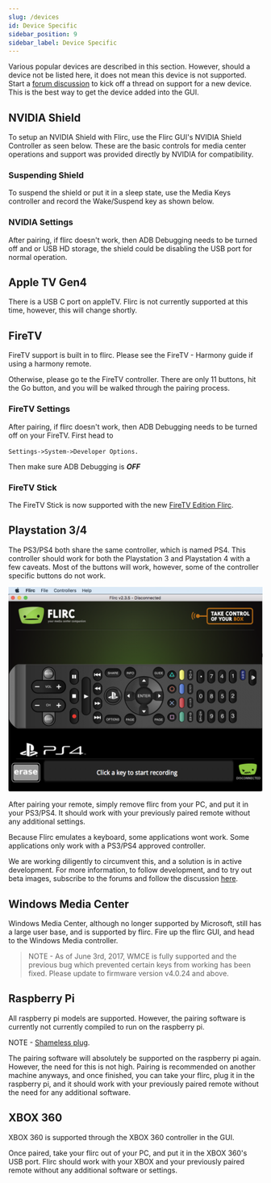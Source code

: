 ```yaml
---
slug: /devices
id: Device Specific
sidebar_position: 9
sidebar_label: Device Specific
---
```

Various popular devices are described in this section. However, should a device not be listed here, it does not mean this device is not supported. Start a [forum discussion](https://forum.flirc.tv/index.php?/forum/104-flirc-usb/) to kick off a thread on support for a new device. This is the best way to get the device added into the GUI.

## NVIDIA Shield

To setup an NVIDIA Shield with Flirc, use the Flirc GUI's NVIDIA Shield Controller as seen below. These are the basic controls for media center operations and support was provided directly by NVIDIA for compatibility.

### Suspending Shield

To suspend the shield or put it in a sleep state, use the Media Keys controller and record the Wake/Suspend key as shown below.

### NVIDIA Settings

After pairing, if flirc doesn't work, then ADB Debugging needs to be turned off and or USB HD storage, the shield could be disabling the USB port for normal operation.

## Apple TV Gen4

There is a USB C port on appleTV. Flirc is not currently supported at this time, however, this will change shortly.

## FireTV

FireTV support is built in to flirc. Please see the FireTV - Harmony guide if using a harmony remote.

Otherwise, please go te the FireTV controller. There are only 11 buttons, hit the Go button, and you will be walked through the pairing process.

### FireTV Settings

After pairing, if flirc doesn't work, then ADB Debugging needs to be turned off on your FireTV. First head to

`Settings->System->Developer Options.`

Then make sure ADB Debugging is ***OFF***

### FireTV Stick

The FireTV Stick is now supported with the new [FireTV Edition Flirc](https://flirc.tv/products/flirc-fire-tv-edition?variant=43085036257512). 

## Playstation 3/4

The PS3/PS4 both share the same controller, which is named PS4. This controller should work for both the Playstation 3 and Playstation 4 with a few caveats. Most of the buttons will work, however, some of the controller specific buttons do not work.

![PS4 Setup](PS4.png)

After pairing your remote, simply remove flirc from your PC, and put it in your PS3/PS4. It should work with your previously paired remote without any additional settings.

Because Flirc emulates a keyboard, some applications wont work. Some applications only work with a PS3/PS4 approved controller.

We are working diligently to circumvent this, and a solution is in active development. For more information, to follow development, and to try out beta images, subscribe to the forums and follow the discussion [here](https://forum.flirc.tv/index.php?/forum/104-flirc-usb/).

## Windows Media Center

Windows Media Center, although no longer supported by Microsoft, still has a large user base, and is supported by flirc. Fire up the flirc GUI, and head to the Windows Media controller.

> NOTE - As of June 3rd, 2017, WMCE is fully supported and the previous bug which prevented certain keys from working has been fixed. Please update to firmware version v4.0.24 and above.

## Raspberry Pi

All raspberry pi models are supported. However, the pairing software is currently not currently compiled to run on the raspberry pi.

NOTE - [Shameless plug](https://flirc.tv/collections/case).

The pairing software will absolutely be supported on the raspberry pi again. However, the need for this is not high. Pairing is recommended on another machine anyways, and once finished, you can take your flirc, plug it in the raspberry pi, and it should work with your previously paired remote without the need for any additional software.

## XBOX 360

XBOX 360 is supported through the XBOX 360 controller in the GUI.

Once paired, take your flirc out of your PC, and put it in the XBOX 360's USB port. Flirc should work with your XBOX and your previously paired remote without any additional software or settings.


